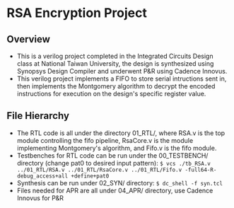 # RSA Encryption Project

## Overview
- This is a verilog project completed in the Integrated Circuits Design class at National Taiwan University, the design is synthesized using Synopsys Design Compiler and underwent P&R using Cadence Innovus.
- This verilog project implements a FIFO to store serial intructions sent in, then implements the Montgomery algorithm to decrypt the encoded instructions for execution on the design's specific register value.

## File Hierarchy

- The RTL code is all under the directory 01_RTL/, where RSA.v is the top module controlling the fifo pipeline, RsaCore.v is the module implementing Montgomery's algorithm, and Fifo.v is the fifo module.
- Testbenches for RTL code can be run under the 00_TESTBENCH/ directory (change pat0 to desired input pattern):
```$ vcs ./tb_RSA.v ../01_RTL/RSA.v ../01_RTL/RsaCore.v ../01_RTL/Fifo.v -full64-R-debug_access+all +define+pat0 ```
- Synthesis can be run under 02_SYN/ directory:
```$ dc_shell -f syn.tcl```
- Files needed for APR are all under 04_APR/ directory, use Cadence Innovus for P&R